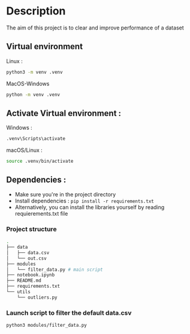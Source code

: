 # Description
The aim of this project is to clear and improve performance of a dataset

## Virtual environment

Linux :
```bash
python3 -m venv .venv
```

MacOS-Windows
```bash
python -m venv .venv
```

## Activate Virtual environment :
Windows : 
```bash
.venv\Scripts\activate
```

macOS/Linux : 
```bash
source .venv/bin/activate
```

## Dependencies :

* Make sure you're in the project directory
* Install dependencies : `pip install -r requirements.txt`
* Alternatively, you can install the libraries yourself by reading requierements.txt file
  
### Project structure
```bash
.
├── data
│   ├── data.csv
│   └── out.csv
├── modules
│   └── filter_data.py # main script
├── notebook.ipynb
├── README.md
├── requirements.txt
└── utils
    └── outliers.py

```

### Launch script to filter the default data.csv
```bash
python3 modules/filter_data.py
```
